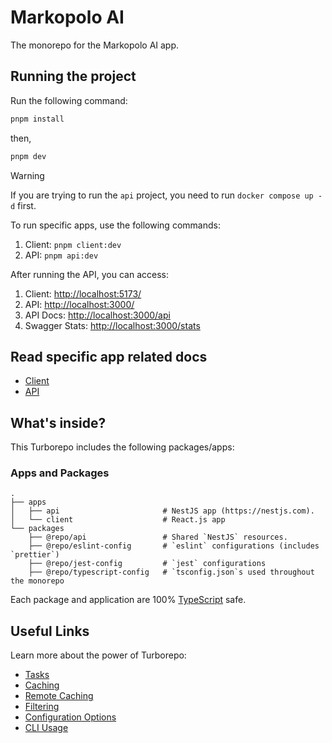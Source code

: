 # Markopolo AI

The monorepo for the Markopolo AI app.

## Running the project

Run the following command:

```bash
pnpm install
```

then,

```bash
pnpm dev
```

> [!WARNING]
> If you are trying to run the `api` project, you need to run `docker compose up -d` first.

To run specific apps, use the following commands:

1. Client: `pnpm client:dev`
2. API: `pnpm api:dev`

After running the API, you can access:

1. Client: [http://localhost:5173/](http://localhost:5173/)
2. API: [http://localhost:3000/](http://localhost:3000/)
3. API Docs: [http://localhost:3000/api](http://localhost:3000/docs)
4. Swagger Stats: [http://localhost:3000/stats](http://localhost:3000/stats)

## Read specific app related docs

- [Client](apps/client/README.md)
- [API](apps/api/README.md)

## What's inside?

This Turborepo includes the following packages/apps:

### Apps and Packages

    .
    ├── apps
    │   ├── api                       # NestJS app (https://nestjs.com).
    │   └── client                    # React.js app
    └── packages
        ├── @repo/api                 # Shared `NestJS` resources.
        ├── @repo/eslint-config       # `eslint` configurations (includes `prettier`)
        ├── @repo/jest-config         # `jest` configurations
        ├── @repo/typescript-config   # `tsconfig.json`s used throughout the monorepo

Each package and application are 100% [TypeScript](https://www.typescriptlang.org/) safe.

## Useful Links

Learn more about the power of Turborepo:

- [Tasks](https://turbo.build/repo/docs/core-concepts/monorepos/running-tasks)
- [Caching](https://turbo.build/repo/docs/core-concepts/caching)
- [Remote Caching](https://turbo.build/repo/docs/core-concepts/remote-caching)
- [Filtering](https://turbo.build/repo/docs/core-concepts/monorepos/filtering)
- [Configuration Options](https://turbo.build/repo/docs/reference/configuration)
- [CLI Usage](https://turbo.build/repo/docs/reference/command-line-reference)
